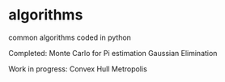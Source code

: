 # algorithms
common algorithms coded in python

Completed:
Monte Carlo for Pi estimation
Gaussian Elimination

Work in progress:
Convex Hull
Metropolis
